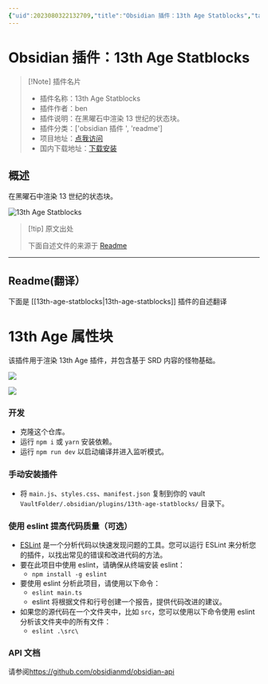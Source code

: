 ```yaml
---
{"uid":2023080322132709,"title":"Obsidian 插件：13th Age Statblocks","tags":["obsidian插件","readme"],"description":"在黑曜石中渲染13世纪的状态块。","author":"AI","type":"readme","draft":false,"editable":false,"modified":20230101000000,"dg-publish":true,"permalink":"/lake-of-knowledge/10-obsidian/obsidian/readme/13th-age-statblocks-readme/","dgPassFrontmatter":true}
---
```



# Obsidian 插件：13th Age Statblocks

> [!Note] 插件名片
> - 插件名称：13th Age Statblocks
> - 插件作者：ben
> - 插件说明：在黑曜石中渲染 13 世纪的状态块。
> - 插件分类：['obsidian 插件 ', 'readme']
> - 项目地址：[点我访问](https://github.com/ben/obsidian-13th-age-statblocks)
> - 国内下载地址：[下载安装](https://pkmer.cn/products/plugin/pluginMarket/?13th-age-statblocks)

## 概述

在黑曜石中渲染 13 世纪的状态块。

![13th Age Statblocks](https://cdn.pkmer.cn/covers/13th-age-statblocks.png!pkmer)

> [!tip] 原文出处
>
>下面自述文件的来源于 [Readme](https://ghproxy.net/https://raw.githubusercontent.com/ben/obsidian-13th-age-statblocks/master/README.md)
>

---

## Readme(翻译）

下面是 [[13th-age-statblocks\|13th-age-statblocks]] 插件的自述翻译

# 13th Age 属性块

该插件用于渲染 13th Age 插件，并包含基于 SRD 内容的怪物基础。

![](https://user-images.githubusercontent.com/39902/149404290-3dcb6793-0437-496d-b066-b2d7d5355374.png)

![](https://user-images.githubusercontent.com/39902/149404315-5a9d6d45-55da-421b-b424-9596d2f95d55.png)

### 开发

- 克隆这个仓库。
- 运行 `npm i` 或 `yarn` 安装依赖。
- 运行 `npm run dev` 以启动编译并进入监听模式。

### 手动安装插件

- 将 `main.js`、`styles.css`、`manifest.json` 复制到你的 vault `VaultFolder/.obsidian/plugins/13th-age-statblocks/` 目录下。

### 使用 eslint 提高代码质量（可选）

- [ESLint](https://eslint.org/) 是一个分析代码以快速发现问题的工具。您可以运行 ESLint 来分析您的插件，以找出常见的错误和改进代码的方法。
- 要在此项目中使用 eslint，请确保从终端安装 eslint：
  - `npm install -g eslint`
- 要使用 eslint 分析此项目，请使用以下命令：
  - `eslint main.ts`
  - eslint 将根据文件和行号创建一个报告，提供代码改进的建议。
- 如果您的源代码在一个文件夹中，比如 `src`，您可以使用以下命令使用 eslint 分析该文件夹中的所有文件：
  - `eslint .\src\`

### API 文档

请参阅<https://github.com/obsidianmd/obsidian-api>
